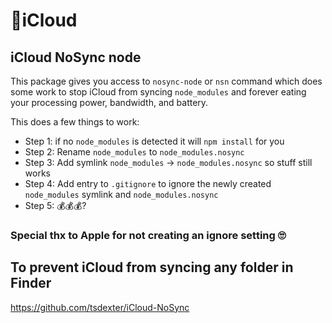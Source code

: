# 🖕iCloud
## iCloud NoSync node

This package gives you access to `nosync-node` or `nsn` command which does some work to stop iCloud from syncing `node_modules` and forever eating your processing power, bandwidth, and battery.

This does a few things to work: 
- Step 1: if no `node_modules` is detected it will `npm install` for you
- Step 2: Rename `node_modules` to `node_modules.nosync`
- Step 3: Add symlink `node_modules` -> `node_modules.nosync` so stuff still works
- Step 4: Add entry to `.gitignore` to ignore the newly created `node_modules` symlink and `node_modules.nosync`
- Step 5: 💰💰💰?

### Special thx to Apple for not creating an ignore setting 🙄

## To prevent iCloud from syncing any folder in Finder 
https://github.com/tsdexter/iCloud-NoSync
